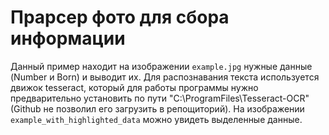 # Прарсер фото для сбора информации
Данный пример находит на изображении `example.jpg` нужные данные (Number и Born) и выводит их. Для распознавания текста используется движок tesseract, который для работы программы
нужно предварительно установить по пути "C:\ProgramFiles\Tesseract-OCR" (Github не позволил его загрузить в репощиторий). На изображении `example_with_highlighted_data` можно увидеть
выделенные данные.
